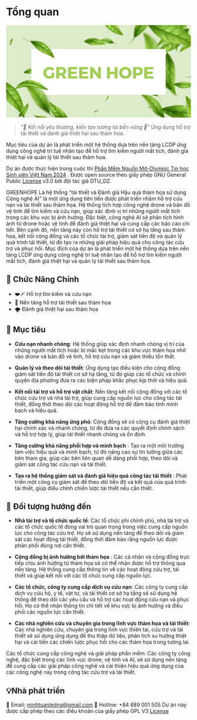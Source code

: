 # Tổng quan

![s](../resources/greenhope.png)

> *"🤝 Kết nối yêu thương, kiến tạo tương lai bền vững 🌿"*
Ứng dụng hỗ trợ tái thiết và đánh giá thiệt hại sau thảm họa.

Mục tiêu của dự án  là phát triển một hệ thống dựa trên nền tảng LCDP ứng dụng công nghệ trí tuệ nhân tạo để hỗ trợ tìm kiếm người mất tích, đánh giá thiệt hại và quản lý tái thiết sau thảm họa.

Dự án được thực hiện trong cuộc thi [ Phần Mềm Nguồn Mở-Olympic Tin học Sinh viên Việt Nam 2024](https://www.olp.vn/procon-pmmn/ph%E1%BA%A7n-m%E1%BB%81m-ngu%E1%BB%93n-m%E1%BB%9F)
. Được open source theo giấy phép GNU General Public [License](https://github.com/olp-dtu-2024/DTU-GreenHope/blob/main/LICENCE)  v3.0 bởi đội tác giả DTU_DZ.

GREENHOPE Là hệ thống "tái thiết và Đánh giá Hậu quả thảm họa sử dụng Công nghệ AI" là một ứng dụng tiên tiến được phát triển nhằm hỗ trợ cứu nạn và tái thiết sau thảm họa. Hệ thống tích hợp công nghệ drone và bản đồ vệ tinh để tìm kiếm và cứu nạn, giúp xác định vị trí những người mất tích trong các khu vực bị ảnh hưởng. Đặc biệt, công nghệ AI sẽ phân tích hình ảnh từ drone hoặc vệ tinh để đánh giá thiệt hại và cung cấp các báo cáo chi tiết. Bên cạnh đó, nền tảng này còn hỗ trợ tái thiết cơ sở hạ tầng sau thảm họa, kết nối cộng đồng và các tổ chức tài trợ, giám sát tiến độ và quản lý quá trình tái thiết, từ đó tạo ra những giải pháp hiệu quả cho công tác cứu trợ và phục hồi.
Mục đích của dự án là phát triển một hệ thống dựa trên nền tảng LCDP ứng dụng công nghệ trí tuệ nhân tạo để hỗ trợ tìm kiếm người mất tích, đánh giá thiệt hại và quản lý tái thiết sau thảm họa.

## 📂 Chức Năng Chính
- ❤️‍🩹 Hỗ trợ tìm kiếm và cứu nạn 
- 🫶 Nền tảng hỗ trợ tái thiết sau thảm họa
- 🌪️ Đánh giá thiệt hại sau thảm họa

## 🎯 Mục tiêu 
- **Cứu nạn nhanh chóng**: Hệ thống giúp xác định nhanh chóng vị trí của những người mất tích hoặc bị mắc kẹt trong các khu vực thảm họa nhờ vào drone và bản đồ vệ tinh, hỗ trợ cứu nạn và giảm thiểu tổn thất.

- **Quản lý và theo dõi tái thiết**: Ứng dụng tạo điều kiện cho cộng đồng giám sát tiến độ tái thiết cơ sở hạ tầng, từ đó giúp các tổ chức và chính quyền địa phương đưa ra các biện pháp khắc phục kịp thời và hiệu quả.

- **Kết nối tài trợ và hỗ trợ vật chất**: Nền tảng kết nối cộng đồng với các tổ chức cứu trợ và nhà tài trợ, giúp cung cấp nguồn lực cho công tác tái thiết, đồng thời theo dõi các hoạt động hỗ trợ để đảm bảo tính minh bạch và hiệu quả.

- **Tăng cường khả năng ứng phó**: Cộng đồng sẽ có công cụ đánh giá thiệt hại chính xác và nhanh chóng, từ đó đưa ra các quyết định chính sách và hỗ trợ hợp lý, giúp tái thiết nhanh chóng và ổn định.
- **Tăng cường khả năng phối hợp và minh bạch** : Tạo ra một môi trường làm việc hiệu quả và minh bạch, từ đó nâng cao sự tin tưởng giữa các bên tham gia, giúp các bên liên quan dễ dàng phối hợp, theo dõi và giám sát công tác cứu nạn và tái thiết.
- **Tạo ra hệ thống giám sát và đánh giá hiệu quả công tác tái thiết** :  Phát triển một công cụ giám sát để theo dõi tiến độ và kết quả của quá trình tái thiết, giúp điều chỉnh chiến lược tái thiết nếu cần thiết.

## 📢 Đối tượng hướng đến
- **Nhà tài trợ và tổ chức quốc tế**: Các tổ chức phi chính phủ, nhà tài trợ và các tổ chức quốc tế đóng vai trò quan trọng trong việc cung cấp nguồn lực cho công tác cứu trợ. Họ sẽ sử dụng nền tảng để theo dõi và giám sát các hoạt động tái thiết, đồng thời đảm bảo rằng nguồn lực được phân phối đúng nơi cần thiết.

- **Cộng đồng bị ảnh hưởng bởi thảm họa** : Các cá nhân và cộng đồng trực tiếp chịu ảnh hưởng từ thảm họa sẽ có thể nhận được hỗ trợ thông qua nền tảng. Hệ thống cung cấp thông tin về các hoạt động cứu trợ, tái thiết và giúp kết nối với các tổ chức cung cấp nguồn lực.

- **Các tổ chức, công ty cung cấp dịch vụ cứu nạn**: Các công ty cung cấp dịch vụ cứu hộ, y tế, vật tư, và tái thiết cơ sở hạ tầng sẽ sử dụng hệ thống để theo dõi các yêu cầu và hỗ trợ các hoạt động cứu nạn và phục hồi. Họ có thể nhận thông tin chi tiết về khu vực bị ảnh hưởng và điều phối các nguồn lực cần thiết.

- **Các nhà nghiên cứu và chuyên gia trong lĩnh vực thảm họa và tái thiết**: Các nhà nghiên cứu, chuyên gia trong lĩnh vực thiên tai, cứu trợ và tái thiết sẽ sử dụng ứng dụng để thu thập dữ liệu, phân tích xu hướng thiệt hại và cải tiến các chiến lược phục hồi cho các thảm họa trong tương lai.

Các tổ chức cung cấp công nghệ và giải pháp phần mềm: Các công ty công nghệ, đặc biệt trong các lĩnh vực drone, vệ tinh và AI, sẽ sử dụng nền tảng để cung cấp các giải pháp công nghệ và cải thiện hiệu quả ứng dụng của các công nghệ này trong công tác cứu trợ và tái thiết.
## 💡Nhà phát triển
📧 Email: minhtuanledng@gmail.com
📱 Hotline: +84 889 001 505
Dự án này được cấp phép theo các điều khoản của giấy phép GPL V3 [License](https://github.com/olp-dtu-2024/DTU-GreenHope/blob/main/LICENCE)
